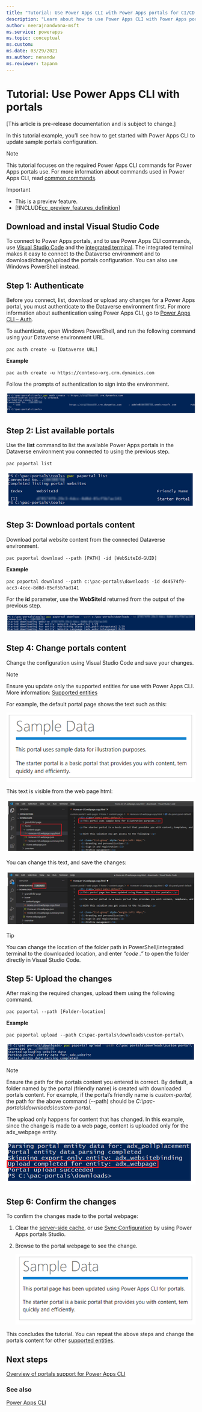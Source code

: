 ```yaml
---
title: "Tutorial: Use Power Apps CLI with Power Apps portals for CI/CD | MicrosoftDocs"
description: "Learn about how to use Power Apps CLI with Power Apps portals for CI/CD ."
author: neerajnandwana-msft
ms.service: powerapps
ms.topic: conceptual
ms.custom: 
ms.date: 03/29/2021
ms.author: nenandw
ms.reviewer: tapanm
---
```


# Tutorial: Use Power Apps CLI with portals

[This article is pre-release documentation and is subject to change.]

In this tutorial example, you’ll see how to get started with Power Apps CLI
to update sample portals configuration.

> [!NOTE]
> This tutorial focuses on the required Power Apps CLI commands for
Power Apps portals use. For more information about commands used in Power Apps
CLI, read [common
commands](../../developer/data-platform/powerapps-cli.md#common-commands).

> [!IMPORTANT]
> - This is a preview feature.
> - [!INCLUDE[cc_preview_features_definition](../../includes/cc-preview-features-definition.md)]

## Download and instal Visual Studio Code

To connect to Power Apps portals, and to use Power Apps CLI commands, use
[Visual Studio Code](https://code.visualstudio.com/docs) and the [integrated
terminal](https://code.visualstudio.com/docs/editor/integrated-terminal). The
integrated terminal makes it easy to connect to the Dataverse environment and to
download/change/upload the portals configuration. You can also use Windows
PowerShell instead.

## Step 1: Authenticate

Before you connect, list, download or upload any changes for a Power Apps
portal, you must authenticate to the Dataverse environment first. For more
information about authentication using Power Apps CLI, go to [Power Apps CLI –
Auth](../../developer/data-platform/powerapps-cli.md#auth).

To authenticate, open Windows PowerShell, and run the following command using
your Dataverse environment URL.

`pac auth create -u [Dataverse URL]`

**Example**

`pac auth create -u https://contoso-org.crm.dynamics.com`

Follow the prompts of authentication to sign into the environment.

![Example of how to authenticate to a Dataverse environment using Power Apps CLI](media/power-apps-cli/auth-create.png "Example of how to authenticate to a Dataverse environment using Power Apps CLI")

## Step 2: List available portals

Use the **list** command to list the available Power Apps portals in the
Dataverse environment you connected to using the previous step.

`pac paportal list`

![Example list of portals](media/power-apps-cli/paportal-list.png "Example list of portals")

## Step 3: Download portals content

Download portal website content from the connected Dataverse environment.

`pac paportal download --path [PATH] -id [WebSiteId-GUID]`

**Example**

`pac paportal download --path c:\pac-portals\downloads -id
d44574f9-acc3-4ccc-8d8d-85cf5b7ad141`

For the **id** parameter, use the **WebSiteId** returned from the output of the
previous step.

![Example of downloading portals content](media/power-apps-cli/paportal-download.png "Example of downloading portals content")

## Step 4: Change portals content

Change the configuration using Visual Studio Code and save your changes.

> [!NOTE]
> Ensure you update only the supported entities for use with Power Apps
CLI. More information: [Supported entities](power-apps-cli.md#supported-entities)

For example, the default portal page shows the text such as this:

![Sample portals page text](media/power-apps-cli/sample-page.png "Sample portals page text")

This text is visible from the web page html:

![Visual Studio Code with text highlighted for change](media/power-apps-cli/vs-code-page.png "Visual Studio Code with text highlighted for change")

You can change this text, and save the changes:

![Updated text using Visual Studio Code](media/power-apps-cli/page-updated.png "Updated text using Visual Studio Code")

> [!TIP]
> You can change the location of the folder path in PowerShell/integrated
terminal to the downloaded location, and enter “*code .”* to open the folder
directly in Visual Studio Code.

## Step 5: Upload the changes

After making the required changes, upload them using the following command.

`pac paportal --path [Folder-location]`

**Example**

`pac paportal upload --path C:\pac-portals\downloads\custom-portal\`

![Starting upload](media/power-apps-cli/upload.png "Starting upload")

> [!NOTE]
> Ensure the path for the portals content you entered is correct. By
default, a folder named by the portal (friendly name) is created with downloaded
portals content. For example, if the portal’s friendly name is *custom-portal,*
the path for the above command (--path) should be
*C:\\pac-portals\\downloads\\custom-portal*.

The upload only happens for content that has changed. In this example, since the
change is made to a web page, content is uploaded only for the adx_webpage
entity.

![Upload completed only for changed content](media/power-apps-cli/upload-completed.png "Upload completed only for changed content")

## Step 6: Confirm the changes

To confirm the changes made to the portal webpage:

1.  Clear the [server-side
    cache](admin/clear-server-side-cache.md),
    or use [Sync
    Configuration](portal-designer-anatomy.md)
    by using Power Apps portals Studio.

2.  Browse to the portal webpage to see the change.

    ![View updated page content](media/power-apps-cli/changed-page.png "View updated page content")

This concludes the tutorial. You can repeat the above steps and change the
portals content for other [supported entities](power-apps-cli.md#supported-entities).

## Next steps

[Overview of portals support for Power Apps CLI](power-apps-cli-tutorial.md)

### See also

[Power Apps CLI](../../developer/data-platform/powerapps-cli.md)
